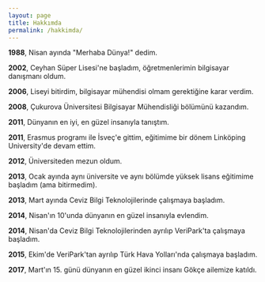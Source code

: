 ```yaml
---
layout: page
title: Hakkımda
permalink: /hakkimda/
---
```


**1988**, Nisan ayında "Merhaba Dünya!" dedim.

**2002**, Ceyhan Süper Lisesi'ne başladım, öğretmenlerimin bilgisayar danışmanı oldum.

**2006**, Liseyi bitirdim, bilgisayar mühendisi olmam gerektiğine karar verdim.

**2008**, Çukurova Üniversitesi Bilgisayar Mühendisliği bölümünü kazandım.

**2011**, Dünyanın en iyi, en güzel insanıyla tanıştım.

**2011**, Erasmus programı ile İsveç'e gittim, eğitimime bir dönem Linköping University'de devam ettim.

**2012**, Üniversiteden mezun oldum.

**2013**, Ocak ayında aynı üniversite ve aynı bölümde yüksek lisans eğitimime başladım (ama bitirmedim).

**2013**, Mart ayında Ceviz Bilgi Teknolojilerinde çalışmaya başladım.

**2014**, Nisan'ın 10'unda dünyanın en güzel insanıyla evlendim.

**2014**, Nisan'da Ceviz Bilgi Teknolojilerinden ayrılıp VeriPark'ta çalışmaya başladım.

**2015**, Ekim'de VeriPark'tan ayrılıp Türk Hava Yolları'nda çalışmaya başladım.

**2017**, Mart'ın 15. günü dünyanın en güzel ikinci insanı Gökçe ailemize katıldı.
